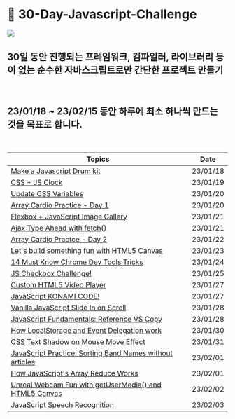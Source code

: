 # 🏃 30-Day-Javascript-Challenge

<img src="https://i.postimg.cc/vmnbQRNB/image.png">

<br/>

## 30일 동안 진행되는 프레임워크, 컴파일러, 라이브러리 등이 없는 **순수한 자바스크립트**로만 간단한 프로젝트 만들기

<br/>

## 23/01/18 ~ 23/02/15 동안 하루에 최소 하나씩 만드는 것을 목표로 합니다.

<br/>

| **Topics**                                                                    | **Date** |
| ----------------------------------------------------------------------------- | -------- |
| [Make a Javascript Drum kit](./1day/README.md)                                | 23/01/18 |
| [CSS + JS Clock](./2day/README.md)                                            | 23/01/19 |
| [Update CSS Variables](./3day/README.md)                                      | 23/01/20 |
| [Array Cardio Practice - Day 1 ](./4day/README.md)                            | 23/01/20 |
| [Flexbox + JavaScript Image Gallery ](./5day/README.md)                       | 23/01/21 |
| [Ajax Type Ahead with fetch() ](./6day/README.md)                             | 23/01/21 |
| [Array Cardio Practce - Day 2 ](./7day/README.md)                             | 23/01/22 |
| [Let's build something fun with HTML5 Canvas](./8day/README.md)               | 23/01/23 |
| [14 Must Know Chrome Dev Tools Tricks](./9day/README.md)                      | 23/01/24 |
| [JS Checkbox Challenge!](./10day/README.md)                                   | 23/01/25 |
| [Custom HTML5 Video Player](./11day/README.md)                                | 23/01/27 |
| [JavaScript KONAMI CODE!](./12day/README.md)                                  | 23/01/27 |
| [Vanilla JavaScript Slide In on Scroll](./13day/README.md)                    | 23/01/28 |
| [JavaScript Fundamentals: Reference VS Copy](./14day/README.md)               | 23/01/28 |
| [How LocalStorage and Event Delegation work](./15day/README.md)               | 23/01/30 |
| [CSS Text Shadow on Mouse Move Effect](./16day/README.md)                     | 23/01/31 |
| [JavaScript Practice: Sorting Band Names without articles](./17day/README.md) | 23/02/01 |
| [How JavaScript's Array Reduce Works](./18day/README.md)                      | 23/02/01 |
| [Unreal Webcam Fun with getUserMedia() and HTML5 Canvas](./19day/README.md)   | 23/02/02 |
| [JavaScript Speech Recognition](./20day/README.md)                            | 23/02/03 |

